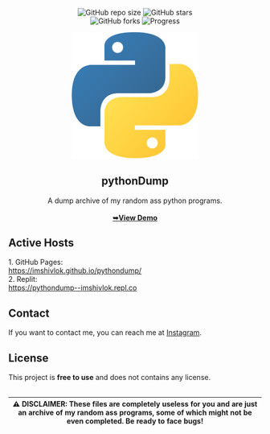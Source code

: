 <div align="center">

  ![GitHub repo size](https://img.shields.io/github/repo-size/imshivlok/pythondump)
  ![GitHub stars](https://img.shields.io/github/stars/imshivlok/pythondump?style=social)<br>
  ![GitHub forks](https://img.shields.io/github/forks/imshivlok/pythondump?style=social)
  ![Progress](https://img.shields.io/badge/archive-185E26)<br>
  
  <img src="/images/logo.png" alt="logo" title="logo" width="50%">

<h2>pythonDump</h2>

A dump archive of my random ass python programs.<br><br>
<a href="https://pythondump--imshivlok.repl.co" align="center"><strong>➥View Demo</strong></a><br>
</div>
<h2>Active Hosts</h2>
1. GitHub Pages: <br><a href="https://imshivlok.github.io/pythonDump/">https://imshivlok.github.io/pythondump/</a><br>
2. Replit: <br><a href="https://pythondump--imshivlok.repl.co">https://pythondump--imshivlok.repl.co</a>

<h2>Contact</h2>
If you want to contact me, you can reach me at <a href="https://www.instagram.com/imshivlok">Instagram</a>.

<h2>License</h2>
This project is <strong>free to use</strong> and does not contains any license.<br><br>

|:warning: DISCLAIMER: These files are completely useless for you and are just an archive of my random ass programs, some of which might not be even completed. Be ready to face bugs!|
|---|
